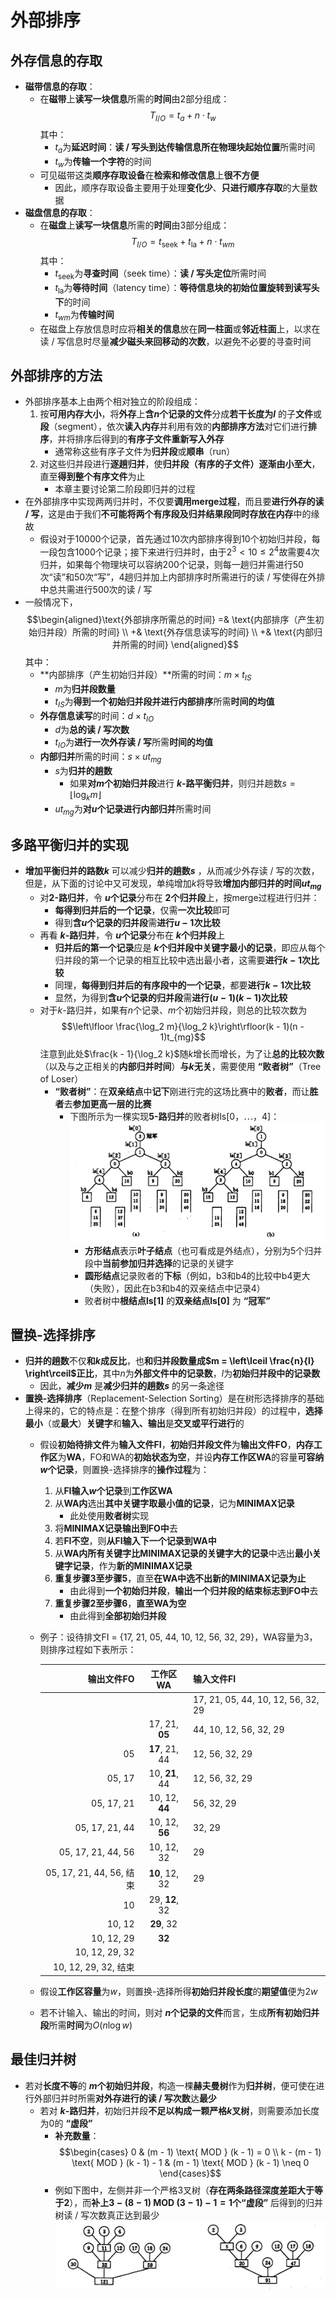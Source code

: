 # 外部排序

## 外存信息的存取

+ **磁带信息的存取**：
  + 在**磁带**上**读写一块信息**所需的**时间**由2部分组成：$$T_{I / O} = t_a + n \cdot t_w$$其中：
    + $t_a$为**延迟时间**：**读 / 写头到达传输信息所在物理块起始位置**所需时间
    + $t_w$为**传输一个字符**的时间
  + 可见磁带这类**顺序存取设备**在**检索和修改信息**上**很不方便**
    + 因此，顺序存取设备主要用于处理**变化少**、**只进行顺序存取**的大量数据
+ **磁盘信息的存取**：
  + 在**磁盘**上**读写一块信息**所需的**时间**由3部分组成：$$T_{I / O} = t_{\text{seek}} + t_{\text{la}} + n \cdot t_{wm}$$其中：
    + $t_{\text{seek}}$为**寻查时间**（seek time）：**读 / 写头定位**所需时间
    + $t_{\text{la}}$为**等待时间**（latency time）：**等待信息块的初始位置旋转到读写头下**的时间
    + $t_{wm}$为**传输时间**
  + 在磁盘上存放信息时应将**相关的信息**放在**同一柱面**或**邻近柱面**上，以求在读 / 写信息时尽量**减少磁头来回移动的次数**，以避免不必要的寻查时间

## 外部排序的方法

+ 外部排序基本上由两个相对独立的阶段组成：
  1. 按**可用内存大小**，将**外存**上**含$n$个记录的文件**分成**若干长度为$l$** 的子**文件**或**段**（segment），依次**读入内存**并利用有效的**内部排序方法**对它们进行**排序**，并将排序后得到的**有序子文件重新写入外存**
     + 通常称这些有序子文件为**归并段**或**顺串**（run）
  2. 对这些归并段进行**逐趟归并**，使**归并段（有序的子文件）逐渐由小至大**，直至**得到整个有序文件**为止
     + 本章主要讨论第二阶段即归并的过程
+ 在外部排序中实现两两归并时，不仅要**调用merge过程**，而且要**进行外存的读 / 写**，这是由于我们**不可能将两个有序段及归并结果段同时存放在内存**中的缘故
  + 假设对于$10000$个记录，首先通过$10$次内部排序得到$10$个初始归并段，每一段包含$1000$个记录；接下来进行归并时，由于$2^3 < 10 \leqslant 2^4$故需要$4$次归并，如果每个物理块可以容纳$200$个记录，则每一趟归并需进行$50$次“读”和$50$次“写”，$4$趟归并加上内部排序时所需进行的读 / 写使得在外排中总共需进行$500$次的读 / 写
+ 一般情况下，$$\begin{aligned}\text{外部排序所需总的时间} =& \text{内部排序（产生初始归并段）所需的时间} \\ +& \text{外存信息读写的时间} \\ +& \text{内部归并所需的时间} \end{aligned}$$其中：
  + **内部排序（产生初始归并段）**所需的时间：$m \times t_{IS}$
    + $m$为**归并段数量**
    + $t_{IS}$为**得到一个初始归并段并进行内部排序**所需**时间的均值**
  + **外存信息读写**的时间：$d \times t_{IO}$
    + $d$为**总的读 / 写次数**
    + $t_{IO}$为**进行一次外存读 / 写**所需**时间的均值**
  + **内部归并**所需的时间：$s \times ut_{mg}$
    + $s$为**归并的趟数**
      + 如果**对$m$个初始归并段**进行 **$k$-路平衡归并**，则归并趟数$s = \lfloor \log_k m \rfloor$
    + $ut_{mg}$为**对$u$个记录进行内部归并**所需时间

## 多路平衡归并的实现

+ **增加平衡归并的路数$k$** 可以减少**归并的趟数$s$** ，从而减少外存读 / 写的次数，但是，从下面的讨论中又可发现，单纯增加$k$将导致**增加内部归并的时间$ut_{mg}$**
  + 对**2-路归并**，令 **$u$个记录**分布在 **$2$个归并段**上，按merge过程进行归并：
    + **每得到归并后的一个记录**，仅需**一次比较**即可
    + 得到**含$u$个记录的归并段**需**进行$u - 1$次比较**
  + 再看 **$k$-路归并**，令 **$u$个记录**分布在 **$k$个归并段**上
    + **归并后的第一个记录**应是 **$k$个归并段中关键字最小的记录**，即应从每个归并段的第一个记录的相互比较中选出最小者，这需要**进行$k - 1$次比较**
    + 同理，**每得到归并后的有序段中的一个记录**，都要**进行$k - 1$次比较**
    + 显然，为得到**含$u$个记录的归并段**需**进行$(u - 1)(k - 1)$次比较**
  + 对于$k$-路归并，如果有$n$个记录、$m$个初始归并段，则总的比较次数为$$\left\lfloor \frac{\log_2 m}{\log_2 k}\right\rfloor(k - 1)(n - 1)t_{mg}$$注意到此处$\frac{k - 1}{\log_2 k}$随$k$增长而增长，为了让**总的比较次数**（以及与之正相关的**内部归并时间**）**与$k$无关**，需要使用 **“败者树”**（Tree of Loser）
    + **“败者树”**：在**双亲结点**中**记下**刚进行完的这场比赛中的**败者**，而让**胜者**去**参加更高一层的比赛**
      + 下图所示为一棵实现**5-路归并**的败者树$\text{ls}[0， \cdots， 4]$：
        ![](Images/11-1.jpg)
        + **方形结点**表示**叶子结点**（也可看成是外结点），分别为5个归并段中**当前参加归并选择**的记录的关键字
        + **圆形结点**记录败者的**下标**（例如，b3和b4的比较中b4更大（失败），因此在b3和b4的双亲结点中记录4）
        + 败者树中**根结点ls[1]** 的**双亲结点ls[0]** 为 **“冠军”**

## 置换-选择排序

+ **归并的趟数**不仅**和$k$成反比**，也**和归并段数量成$m = \left\lceil \frac{n}{l} \right\rceil$正比**，其中$n$为**外部文件中的记录数**，$l$为**初始归并段中的记录数**
  + 因此，**减少$m$** 是**减少归并的趟数$s$** 的另一条途径
+ **置换-选择排序**（Replacement-Selection Sorting）是在树形选择排序的基础上得来的，它的特点是：在整个排序（得到所有初始归并段）的过程中，**选择最小**（或**最大**）**关键字**和**输入、输出**是**交叉或平行进行**的
  + 假设**初始待排文件**为**输入文件FI**，**初始归并段文件**为**输出文件FO**，**内存工作区**为**WA**，FO和WA的**初始状态为空**，并设**内存工作区WA**的容量**可容纳$w$个记录**，则置换-选择排序的**操作过程**为：
    1. 从**FI输入$w$个记录**到**工作区WA**
    2. 从**WA内**选出**其中关键字取最小值的记录**，记为**MINIMAX记录**
       + 此处使用**败者树**实现
    3. 将**MINIMAX记录输出到FO中**去
    4. 若**FI不空**，则**从FI输入下一个记录到WA中**
    5. 从**WA内所有关键字比MINIMAX记录的关键字大的记录**中选出**最小关键字记录**，作为**新的MINIMAX记录**
    6. **重复步骤3至步骤5**，直至**在WA中选不出新的MINIMAX记录为止**
       + 由此得到**一个初始归并段**，**输出一个归并段的结束标志到FO中**去
    7. **重复步骤2至步骤6**，**直至WA为空**
       + 由此得到**全部初始归并段**
  + 例子：设待排文FI = {17, 21, 05, 44, 10, 12, 56, 32, 29}，WA容量为$3$​，则排序过程如下表所示：

    |               输出文件FO |    工作区WA    | 输入文件FI                         |
    | -----------------------: | :------------: | ---------------------------------- |
    |                          |                | 17, 21, 05, 44, 10, 12, 56, 32, 29 |
    |                          | 17, 21, **05** | 44, 10, 12, 56, 32, 29             |
    |                       05 | **17**, 21, 44 | 12, 56, 32, 29                     |
    |                   05, 17 | 10, **21**, 44 | 12, 56, 32, 29                     |
    |               05, 17, 21 | 10, 12, **44** | 56, 32, 29                         |
    |           05, 17, 21, 44 | 10, 12, **56** | 32, 29                             |
    |       05, 17, 21, 44, 56 |   10, 12, 32   | 29                                 |
    | 05, 17, 21, 44, 56, 结束 | **10**, 12, 32 | 29                                 |
    |                       10 | 29, **12**, 32 |                                    |
    |                   10, 12 |   **29**, 32   |                                    |
    |               10, 12, 29 |     **32**     |                                    |
    |           10, 12, 29, 32 |                |                                    |
    |     10, 12, 29, 32, 结束 |                |                                    |

  + 假设**工作区容量**为$w$​，则置换-选择所得**初始归并段长度**的**期望值**便为$2w$
  + 若不计输入、输出的时间，则对 **$n$个记录的文件**而言，生成**所有初始归并段**所需**时间**为$O(n \log w)$

## 最佳归并树

+ 若对**长度不等**的 **$m$个初始归并段**，构造一棵**赫夫曼树**作为**归并树**，便可使在进行外部归并时所需**对外存进行的读 / 写次数**达**最少**
  + 若对 **$k$-路归并**，初始归并段**不足以构成一颗严格$k$叉树**，则需要添加长度为$0$的 **“虚段”**
    + **补充数量**：$$\begin{cases} 0 & (m - 1) \text{ MOD } (k - 1) = 0 \\ k - (m - 1) \text{ MOD } (k - 1) - 1 & (m - 1) \text{ MOD } (k - 1) \neq 0 \end{cases}$$
    + 例如下图中，左侧并非一个严格$3$叉树（**存在两条路径深度差距大于等于$2$**），而**补上$3 - (8 - 1) \text{ MOD } (3 - 1) - 1 = 1$个“虚段”** 后得到的归并树读 / 写次数真正达到最少
      ![](Images/11-2.jpg)
